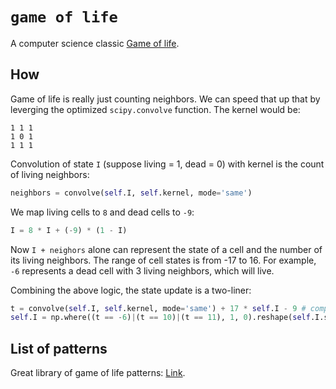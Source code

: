 # `game of life`
A computer science classic [Game of life](https://en.wikipedia.org/wiki/Conway%27s_Game_of_Life).

## How
Game of life is really just counting neighbors. We can speed that up that by leverging the optimized `scipy.convolve` function. The kernel would be:
```
1 1 1
1 0 1
1 1 1
```
Convolution of state `I` (suppose living = 1, dead = 0) with kernel is the count of living neighbors:
```python
neighbors = convolve(self.I, self.kernel, mode='same')
```
We map living cells to `8` and dead cells to `-9`:
```python
I = 8 * I + (-9) * (1 - I)
```

Now `I + neighors` alone can represent the state of a cell and the number of its living neighbors. The range of cell states is from -17 to 16. For example, `-6` represents a dead cell with 3 living neighbors, which will live.

Combining the above logic, the state update is a two-liner:
```python
t = convolve(self.I, self.kernel, mode='same') + 17 * self.I - 9 # compute state variables
self.I = np.where((t == -6)|(t == 10)|(t == 11), 1, 0).reshape(self.I.shape)  # new state I
```

## List of patterns
Great library of game of life patterns: [Link](https://copy.sh/life/examples/).